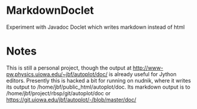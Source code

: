 # MarkdownDoclet
Experiment with Javadoc Doclet which writes markdown instead of html

# Notes
This is still a personal project, though the output at 
http://www-pw.physics.uiowa.edu/~jbf/autoplot/doc/ is already useful for 
Jython editors.  Presently this is hacked a bit for running on nudnik,
where it writes its output to /home/jbf/public_html/autoplot/doc.
Its markdown output is to /home/jbf/project/rbsp/git/autoplot/doc or
https://git.uiowa.edu/jbf/autoplot/-/blob/master/doc/
